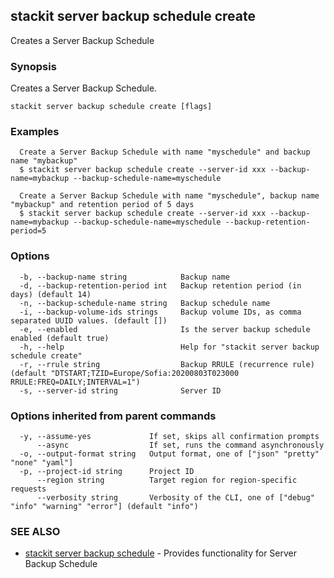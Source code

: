 ## stackit server backup schedule create

Creates a Server Backup Schedule

### Synopsis

Creates a Server Backup Schedule.

```
stackit server backup schedule create [flags]
```

### Examples

```
  Create a Server Backup Schedule with name "myschedule" and backup name "mybackup"
  $ stackit server backup schedule create --server-id xxx --backup-name=mybackup --backup-schedule-name=myschedule

  Create a Server Backup Schedule with name "myschedule", backup name "mybackup" and retention period of 5 days
  $ stackit server backup schedule create --server-id xxx --backup-name=mybackup --backup-schedule-name=myschedule --backup-retention-period=5
```

### Options

```
  -b, --backup-name string            Backup name
  -d, --backup-retention-period int   Backup retention period (in days) (default 14)
  -n, --backup-schedule-name string   Backup schedule name
  -i, --backup-volume-ids strings     Backup volume IDs, as comma separated UUID values. (default [])
  -e, --enabled                       Is the server backup schedule enabled (default true)
  -h, --help                          Help for "stackit server backup schedule create"
  -r, --rrule string                  Backup RRULE (recurrence rule) (default "DTSTART;TZID=Europe/Sofia:20200803T023000 RRULE:FREQ=DAILY;INTERVAL=1")
  -s, --server-id string              Server ID
```

### Options inherited from parent commands

```
  -y, --assume-yes             If set, skips all confirmation prompts
      --async                  If set, runs the command asynchronously
  -o, --output-format string   Output format, one of ["json" "pretty" "none" "yaml"]
  -p, --project-id string      Project ID
      --region string          Target region for region-specific requests
      --verbosity string       Verbosity of the CLI, one of ["debug" "info" "warning" "error"] (default "info")
```

### SEE ALSO

* [stackit server backup schedule](./stackit_server_backup_schedule.md)	 - Provides functionality for Server Backup Schedule

